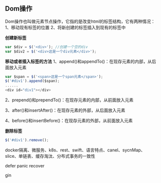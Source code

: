 ## Dom操作

Dom操作也叫做元素节点操作，它指的是改变html的标签结构，它有两种情况：
1、移动现有标签的位置
2、将新创建的标签插入到现有的标签中

**创建新标签**

```javascript
var $div = $('<div>'); //创建一个空的div
var $div2 = $('<div>这是一个div元素</div>');
```

**移动或者插入标签的方法** 
1、append()和appendTo()：在现存元素的内部，从后面放入元素

```javascript
var $span = $('<span>这是一个span元素</span>');
$('#div1').append($span);
......
<div id="div1"></div>
```

2、prepend()和prependTo()：在现存元素的内部，从前面放入元素

3、after()和insertAfter()：在现存元素的外部，从后面放入元素

4、before()和insertBefore()：在现存元素的外部，从前面放入元素

**删除标签**

```javascript
$('#div1').remove();
```

 



 docker隔离、微服务、k8s、rest、swift、语言特点、canel、sycnMap、slice、单链表、缓存淘汰、分布式事务的一致性



defer panic recover



gin